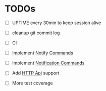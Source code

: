 # TODOs

- [ ] UPTIME every 30min to keep session alive
- [ ] cleanup git commit log
- [ ] CI
- [ ] Implement [Notify Commands](https://wiki.anidb.net/UDP_API_Definition#Notify_Commands)
- [ ] Implement [Notification Commands](https://wiki.anidb.net/UDP_API_Definition#Notification_Commands)
- [ ] Add [HTTP Api](https://wiki.anidb.net/HTTP_API_Definition) support
- [ ] More test coverage

